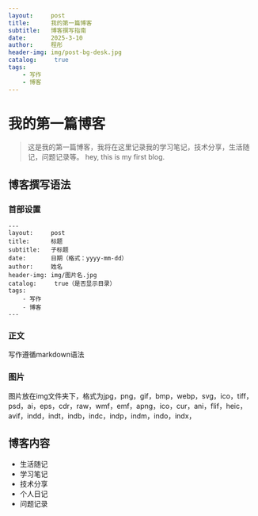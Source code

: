 ```yaml
---
layout:     post
title:      我的第一篇博客
subtitle:   博客撰写指南
date:       2025-3-10
author:     程彤
header-img: img/post-bg-desk.jpg
catalog: 	 true
tags:
    - 写作
    - 博客
---
```

# 我的第一篇博客

> 这是我的第一篇博客，我将在这里记录我的学习笔记，技术分享，生活随记，问题记录等。
>hey, this is my first blog.


## 博客撰写语法

### 首部设置

```
---
layout:     post
title:      标题
subtitle:   子标题
date:       日期（格式：yyyy-mm-dd）
author:     姓名
header-img: img/图片名.jpg
catalog: 	 true（是否显示目录）
tags:
    - 写作
    - 博客
---
```

### 正文
写作遵循markdown语法

### 图片
图片放在img文件夹下，格式为jpg，png，gif，bmp，webp，svg，ico，tiff，psd，ai，eps，cdr，raw，wmf，emf，apng，ico，cur，ani，flif，heic，avif，indd，indt，indb，indc，indp，indm，indo，indx，

## 博客内容

- 生活随记
- 学习笔记
- 技术分享
- 个人日记
- 问题记录
